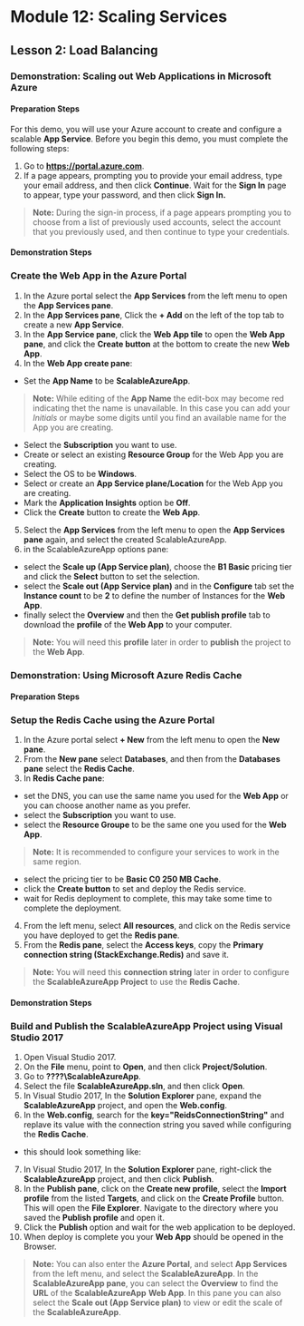 # Module 12: Scaling Services

## Lesson 2: Load Balancing

### Demonstration: Scaling out Web Applications in Microsoft Azure

#### Preparation Steps

For this demo, you will use your Azure account to create and configure a scalable **App Service**.
Before you begin this demo, you must complete the following steps:
 1. Go to **https://portal.azure.com**.
 2. If a page appears, prompting you to provide your email address, type your email address, and then click **Continue**. Wait for the **Sign In** page to appear, type your password, and then click **Sign In.**
   >**Note:** During the sign-in process, if a page appears prompting you to choose from a list of previously used accounts, select the account that you previously used, and then continue to type your credentials.
 
#### Demonstration Steps

### Create the **Web App** in the **Azure Portal**

 1. In the Azure portal select the **App Services** from the left menu to open the **App Services pane**.
 2. In the **App Services pane**, Click the **+ Add** on the left of the top tab to create a new **App Service**.
 3. In the **App Service pane**, click the **Web App tile** to open the **Web App pane**, and click the **Create button** at the bottom to create the new **Web App**.  
 4. In the **Web App create pane**:
  - Set the **App Name** to be **ScalableAzureApp**.
  > **Note:** While editing of the **App Name** the edit-box may become red indicating thet the name is unavailable. In this case you can add your *Initials* or maybe some digits until you find an available name for the App you are creating.  
  - Select the **Subscription** you want to use.
  - Create or select an existing **Resource Group** for the Web App you are creating.
  - Select the OS to be **Windows**.
  - Select or create an **App Service plane/Location** for the Web App you are creating.
  - Mark the **Application Insights** option be **Off**.
  - Click the **Create** button to create the **Web App**.
 5. Select the **App Services** from the left menu to open the **App Services pane** again, and select the created ScalableAzureApp.
 6. in the ScalableAzureApp options pane:
  - select the **Scale up (App Service plan)**, choose the **B1 Basic** pricing tier and click the **Select** button to set the selection.
  - select the **Scale out (App Service plan)** and in the **Configure** tab set the **Instance count** to be **2** to define the number of Instances for the **Web App**. 
  - finally select the **Overview** and then the **Get publish profile** tab to download the **profile** of the **Web App** to your computer.
  > **Note:** You will need this **profile** later in order to **publish** the project to the **Web App**.  

### Demonstration: Using Microsoft Azure Redis Cache

#### Preparation Steps

### Setup the **Redis Cache** using the **Azure Portal**

 1. In the Azure portal select **+ New** from the left menu to open the **New pane**.
 2. From the **New pane** select **Databases**, and then from the **Databases pane** select the **Redis Cache**.
 3. In **Redis Cache pane**:
  - set the DNS, you can use the same name you used for the **Web App** or you can choose another name as you prefer.
  - select the **Subscription** you want to use.
  - select the **Resource Groupe** to be the same one you used for the **Web App**.
 > **Note:** It is recommended to configure your services to work in the same region.
  - select the pricing tier to be **Basic C0 250 MB Cache**.
  - click the **Create button** to set and deploy the Redis service.
  - wait for Redis deployment to complete, this may take some time to complete the deployment.
 4. From the left menu, select **All resources**, and click on the Redis service you have deployed to get the **Redis pane**. 
 5. From the **Redis pane**, select the **Access keys**, copy the **Primary connection string (StackExchange.Redis)** and save it.
 > **Note:** You will need this **connection string** later in order to configure the **ScalableAzureApp Project** to use the **Redis Cache**. 

#### Demonstration Steps

### Build and Publish the **ScalableAzureApp Project** using **Visual Studio 2017**

 1. Open Visual Studio 2017.
 2. On the **File** menu, point to **Open**, and then click **Project/Solution**.
 3. Go to **????\ScalableAzureApp**.
 4. Select the file **ScalableAzureApp.sln**, and then click **Open**.
 5. In Visual Studio 2017, In the **Solution Explorer** pane, expand the **ScalableAzureApp** project, and open the **Web.config**.
 6. In the **Web.config**, search for the **key="ReidsConnectionString"** and replave its value with the connection string you saved while configuring the **Redis Cache**.
   - this should look something like: 
      <appSettings>
        <add key="ReidsConnectionString" value="*pace the connection string here*" />
      </appSettings>
 7. In Visual Studio 2017, In the **Solution Explorer** pane, right-click the **ScalableAzureApp** project, and then click  **Publish**.
 8. In the **Publish pane**, click on the **Create new profile**, select the **Import profile** from the listed **Targets**, and click on the **Create Profile** button. This will open the **File Explorer**. Navigate to the directory where you saved the **Publish profile** and open it.
 9. Click the **Publish** option and wait for the web application to be deployed.
 10. When deploy is complete you your **Web App** should be opened in the Browser.
 > **Note:** You can also enter the **Azure Portal**, and select **App Services** from the left menu, and select the **ScalableAzureApp**. In the **ScalableAzureApp pane**, you can select the **Overview** to find the **URL** of the **ScalableAzureApp** **Web App**. In this pane you can also select the **Scale out (App Service plan)** to view or edit the scale of the **ScalableAzureApp**.       



